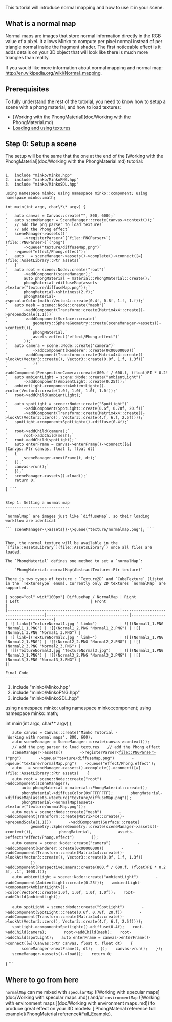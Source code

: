 This tutorial will introduce normal mapping and how to use it in your scene.

What is a normal map
--------------------

Normal maps are images that store normal information directly in the RGB value of a pixel. It allows Minko to compute per pixel normal instead of per triangle normal inside the fragment shader. The first noticeable effect is it adds details on your 3D object that will look like there is much more triangles than reality.

If you would like more information about normal mapping and normal map: <http://en.wikipedia.org/wiki/Normal_mapping>.

Prerequisites
-------------

To fully understand the rest of the tutorial, you need to know how to setup a scene with a phong material, and how to load textures:

-   [Working with the PhongMaterial](doc/Working with the PhongMaterial.md)
-   [Loading and using textures](doc/Loading_and_using_textures.md)

Step 0: Setup a scene
---------------------

The setup will be the same that the one at the end of the [Working with the PhongMaterial](doc/Working with the PhongMaterial.md) tutorial:

```

1.  include "minko/Minko.hpp"
2.  include "minko/MinkoPNG.hpp"
3.  include "minko/MinkoSDL.hpp"

using namespace minko; using namespace minko::component; using namespace minko::math;

int main(int argc, char\*\* argv) {

`   auto canvas = Canvas::create("", 800, 600);`
`   auto sceneManager = SceneManager::create(canvas->context());`
`   // add the png parser to load textures`
`   // add the Phong effect`
`   sceneManager->assets()`
`       ->registerParser<`[`file::PNGParser>`](file::PNGParser>)`("png")`
`       ->queue("texture/diffuseMap.png")`
`   ->queue("effect/Phong.effect");`
`   auto _ = sceneManager->assets()->complete()->connect([=](file::AssetLibrary::Ptr assets)`
`   {`
`   auto root = scene::Node::create("root")`
`       ->addComponent(sceneManager);`
`       auto phongMaterial = material::PhongMaterial::create();`
`       phongMaterial->diffuseMap(assets->texture("texture/diffuseMap.png"));`
`       phongMaterial->shininess(2.f);`
`       phongMaterial->specularColor(math::Vector4::create(0.4f, 0.8f, 1.f, 1.f));`
`   auto mesh = scene::Node::create("mesh")`
`       ->addComponent(Transform::create(Matrix4x4::create()->prependScale(1.1)))`
`       ->addComponent(Surface::create(`
`           geometry::SphereGeometry::create(sceneManager->assets()->context()),`
`           phongMaterial,`
`           assets->effect("effect/Phong.effect")`
`       ));`
`   auto camera = scene::Node::create("camera")`
`           ->addComponent(Renderer::create(0x00000000))`
`       ->addComponent(Transform::create(Matrix4x4::create()->lookAt(Vector3::create(), Vector3::create(0.0f, 1.f, 1.3f))`
`           ))`
`       ->addComponent(PerspectiveCamera::create(800.f / 600.f, (float)PI * 0.25f, .1f, 1000.f));`
`   auto ambientLight = scene::Node::create("ambientLight")`
`       ->addComponent(AmbientLight::create(0.25f));`
`   ambientLight->component<AmbientLight>()->color(Vector4::create(1.0f, 1.0f, 1.0f, 1.0f));`
`   root->addChild(ambientLight);`

`   auto spotLight = scene::Node::create("SpotLight")`
`       ->addComponent(SpotLight::create(0.6f, 0.78f, 20.f))`
`       ->addComponent(Transform::create(Matrix4x4::create()->lookAt(Vector3::zero(), Vector3::create(4.f, 6.f, 2.5f))));`
`   spotLight->component<SpotLight>()->diffuse(0.4f);`

`   root->addChild(camera);`
`       root->addChild(mesh);`
`   root->addChild(spotLight);`
`   auto enterFrame = canvas->enterFrame()->connect([&](Canvas::Ptr canvas, float t, float dt)`
`   {`
`       sceneManager->nextFrame(t, dt);`
`   });`
`   canvas->run();`
`   });`
`   sceneManager->assets()->load();`
`   return 0;`

} ```


Step 1: Setting a normal map
----------------------------

`normalMap` are images just like `diffuseMap`, so their loading workflow are identical

``` sceneManager-\>assets()-\>queue("texture/normalmap.png"); ```


Then, the normal texture will be available in the `[file::AssetsLibrary`](file::AssetsLibrary`) once all files are loaded.

The `PhongMaterial` defines one method to set a `normalMap`:

-   `PhongMaterial::normalMap(AbstractTexture::Ptr texture)`

There is two types of texture : `Texture2D` and `CubeTexture` (listed in the `TextureType` enum). Currently only 2D textures `normalMap` are supported.

| scope="col" widt"100px"| DiffuseMap / NormalMap | Right                              | Left                               | Front                              |
|-------------------------------------------------|------------------------------------|------------------------------------|------------------------------------|
| ![ link=](TextureNormal1.jpg " link=")          | ![](Normal1_1.PNG "Normal1_1.PNG") | ![](Normal1_2.PNG "Normal1_2.PNG") | ![](Normal1_3.PNG "Normal1_3.PNG") |
| ![ link=](TextureNormal2.jpg " link=")          | ![](Normal2_1.PNG "Normal2_1.PNG") | ![](Normal2_2.PNG "Normal2_2.PNG") | ![](Normal2_3.PNG "Normal2_3.PNG") |
| ![](TextureNormal3.jpg "TextureNormal3.jpg")    | ![](Normal3_1.PNG "Normal3_1.PNG") | ![](Normal3_2.PNG "Normal3_2.PNG") | ![](Normal3_3.PNG "Normal3_3.PNG") |
||

Final Code
----------

```

1.  include "minko/Minko.hpp"
2.  include "minko/MinkoPNG.hpp"
3.  include "minko/MinkoSDL.hpp"

using namespace minko; using namespace minko::component; using namespace minko::math;

int main(int argc, char\*\* argv) {

`   auto canvas = Canvas::create("Minko Tutorial - Working with normal maps", 800, 600);`
`   auto sceneManager = SceneManager::create(canvas->context());`
`   // add the png parser to load textures`
`   // add the Phong effect`
`   sceneManager->assets()`
`       ->registerParser<`[`file::PNGParser>`](file::PNGParser>)`("png")`
`       ->queue("texture/diffuseMap.png")`
`       ->queue("texture/normalMap.png")`
`   ->queue("effect/Phong.effect");`
`   auto _ = sceneManager->assets()->complete()->connect([=](file::AssetLibrary::Ptr assets)`
`   {`
`   auto root = scene::Node::create("root")`
`       ->addComponent(sceneManager);`
`       auto phongMaterial = material::PhongMaterial::create();`
`       phongMaterial->diffuseColor(0xFFFFFFFF);`
`       phongMaterial->diffuseMap(assets->texture("texture/diffuseMap.png"));`
`       phongMaterial->normalMap(assets->texture("texture/normalMap.png"));`
`   auto mesh = scene::Node::create("mesh")`
`       ->addComponent(Transform::create(Matrix4x4::create()->prependScale(1.1)))`
`       ->addComponent(Surface::create(`
`           geometry::SphereGeometry::create(sceneManager->assets()->context()),`
`           phongMaterial,`
`           assets->effect("effect/Phong.effect")`
`       ));`
`   auto camera = scene::Node::create("camera")`
`           ->addComponent(Renderer::create(0x00000000))`
`       ->addComponent(Transform::create(Matrix4x4::create()->lookAt(Vector3::create(), Vector3::create(0.0f, 1.f, 1.3f))`
`           ))`
`       ->addComponent(PerspectiveCamera::create(800.f / 600.f, (float)PI * 0.25f, .1f, 1000.f));`
`   auto ambientLight = scene::Node::create("ambientLight")`
`       ->addComponent(AmbientLight::create(0.25f));`
`   ambientLight->component<AmbientLight>()->color(Vector4::create(1.0f, 1.0f, 1.0f, 1.0f));`
`   root->addChild(ambientLight);`

`   auto spotLight = scene::Node::create("SpotLight")`
`       ->addComponent(SpotLight::create(0.6f, 0.78f, 20.f))`
`       ->addComponent(Transform::create(Matrix4x4::create()->lookAt(Vector3::zero(), Vector3::create(4.f, 6.f, 2.5f))));`
`   spotLight->component<SpotLight>()->diffuse(0.4f);`
`   root->addChild(camera);`
`       root->addChild(mesh);`
`   root->addChild(spotLight);`
`   auto enterFrame = canvas->enterFrame()->connect([&](Canvas::Ptr canvas, float t, float dt)`
`   {`
`       sceneManager->nextFrame(t, dt);`
`   });`
`   canvas->run();`
`   });`
`   sceneManager->assets()->load();`
`   return 0;`

} ```


Where to go from here
---------------------

`normalMap` can me mixed with `specularMap` ([Working with specular maps](doc/Working with specular maps .md)) and/or `environmentMap` ([Working with environment maps ](doc/Working with environment maps .md)) to produce great effect on your 3D models: [ PhongMaterial reference full example](PhongMaterial reference#Full_Example).

